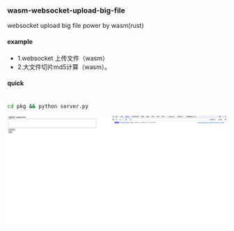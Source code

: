 ### wasm-websocket-upload-big-file
websocket upload big file power by wasm(rust)



#### example

* 1.websocket 上传文件（wasm）
* 2.大文件切片md5计算（wasm）。



#### quick

```bash

cd pkg && python server.py

```



![img.png](img.png)

